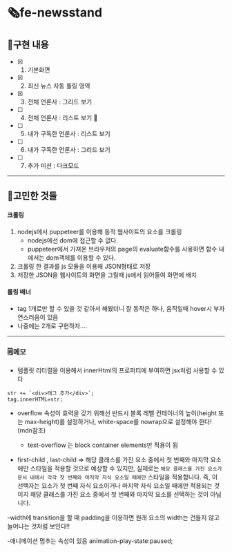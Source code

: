 # 🗞️fe-newsstand

## 🚩구현 내용

- [x] 1. 기본화면
- [x] 2. 최신 뉴스 자동 롤링 영역
- [x] 3. 전체 언론사 : 그리드 보기
- [ ] 4. 전체 언론사 : 리스트 보기 🚩
- [ ] 5. 내가 구독한 언론사 : 리스트 보기
- [ ] 6. 내가 구독한 언론사 : 그리드 보기
- [ ] 7. 추가 미션 : 다크모드

---

## 🤔고민한 것들

#### 크롤링

1. nodejs에서 puppeteer를 이용해 동적 웹사이트의 요소를 크롤링
   - nodejs에선 dom에 접근할 수 없다.
   - puppeteer에서 가져온 브라우저의 page의 evaluate함수를 사용하면 함수 내에서는 dom객체를 이용할 수 있다.
2. 크롤링 한 결과를 js 모듈을 이용해 JSON형태로 저장
3. 저장한 JSON을 웹사이트의 화면을 그릴때 js에서 읽어들여 화면에 배치

#### 롤링 배너

- tag 1개로만 할 수 있을 것 같아서 해봤더니 잘 동작은 하나, 움직일때 hover시 부자연스러움이 있음
- 나중에는 2개로 구현하자....

---

### 🗒️메모

- 템플릿 리터럴을 이용해서 innerHtml의 프로퍼티에 부여하면 jsx처럼 사용할 수 있다

```
str += `<div>태그 추가</div>`;
tag.innerHTML=str;
```

- overflow 속성이 효력을 갖기 위해선 반드시 블록 레벨 컨테이너의 높이(height 또는 max-height)를 설정하거나, white-space를 nowrap으로 설정해야 한다!(mdn참조)

  - text-overflow 는 block container elements만 적용이 됨

- first-child , last-child => 해당 클래스를 가진 요소 중에서 첫 번째와 마지막 요소에만 스타일을 적용할 것으로 예상할 수 있지만, 실제로는 `해당 클래스를 가진 요소가 문서 내에서 각각 첫 번째와 마지막 자식 요소일 때에만` 스타일을 적용합니다. 즉, 이 선택자는 요소가 첫 번째 자식 요소이거나 마지막 자식 요소일 때에만 적용되는 것이지 해당 클래스를 가진 요소 중에서 첫 번째와 마지막 요소를 선택하는 것이 아닙니다.

-width에 transition을 할 때 padding을 이용하면 원래 요소의 width는 건들지 않고 늘어나는 것처럼 보인다!!

-애니메이션 멈추는 속성이 있음 animation-play-state:paused;
